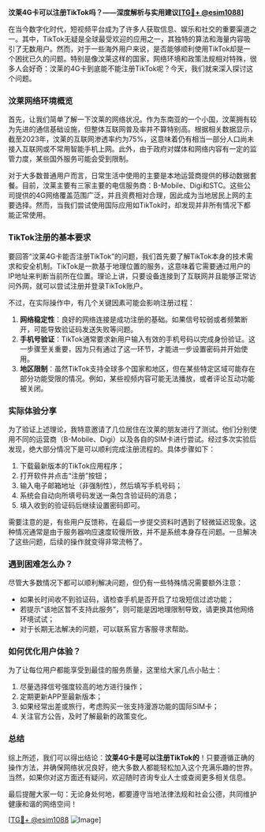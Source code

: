 **汶莱4G卡可以注册TikTok吗？——深度解析与实用建议[[TG💪+ @esim1088](https://t.me/s/esim1088)]**

在当今数字化时代，短视频平台成为了许多人获取信息、娱乐和社交的重要渠道之一。其中，TikTok无疑是全球最受欢迎的应用之一，其独特的算法和海量内容吸引了无数用户。然而，对于一些海外用户来说，是否能够顺利使用TikTok却是一个困扰已久的问题。特别是像汶莱这样的国家，网络环境和政策法规相对特殊，很多人会好奇：汶莱的4G卡到底能不能注册TikTok呢？今天，我们就来深入探讨这个问题。

### 汶莱网络环境概览

首先，让我们简单了解一下汶莱的网络状况。作为东南亚的一个小国，汶莱拥有较为先进的通信基础设施，但整体互联网普及率并不算特别高。根据相关数据显示，截至2023年，汶莱的互联网渗透率约为75%，这意味着仍有相当一部分人口尚未接入互联网或不常用智能手机上网。此外，由于政府对媒体和网络内容有一定的监管力度，某些国外服务可能会受到限制。

对于大多数普通用户而言，日常生活中使用的主要是本地运营商提供的移动数据套餐。目前，汶莱主要有三家主要的电信服务商：B-Mobile、Digi和STC。这些公司提供的4G网络覆盖范围广泛，并且资费相对合理，因此成为当地居民上网的主要选择。然而，当我们尝试使用国际应用如TikTok时，却发现并非所有情况下都能正常使用。

### TikTok注册的基本要求

要回答“汶莱4G卡能否注册TikTok”的问题，我们首先要了解TikTok本身的技术需求和安全机制。TikTok是一款基于地理位置的服务，这意味着它需要通过用户的IP地址来判断当前所在位置。理论上讲，只要设备连接到了互联网并且能够正常访问外网，就可以尝试注册并登录TikTok账户。

不过，在实际操作中，有几个关键因素可能会影响注册过程：

1. **网络稳定性**：良好的网络连接是成功注册的基础。如果信号较弱或者频繁断开，可能导致验证码发送失败等问题。
2. **手机号验证**：TikTok通常要求新用户输入有效的手机号码以完成身份验证。这一步骤至关重要，因为只有通过了这一环节，才能进一步设置密码并开始使用。
3. **地区限制**：虽然TikTok支持全球多个国家和地区，但在某些特定区域可能存在部分功能受限的情况。例如，某些视频内容可能无法播放，或者评论互动功能被关闭。

### 实际体验分享

为了验证上述理论，我特意邀请了几位居住在汶莱的朋友进行了测试。他们分别使用不同的运营商（B-Mobile、Digi）以及各自的SIM卡进行尝试。经过多次实验后发现，绝大部分情况下是可以顺利完成注册流程的。具体步骤如下：

1. 下载最新版本的TikTok应用程序；
2. 打开软件并点击“注册”按钮；
3. 输入电子邮箱地址（非强制性），然后填写手机号码；
4. 系统会自动向所填号码发送一条包含验证码的消息；
5. 填入收到的验证码后继续设置密码即可。

需要注意的是，有些用户反馈称，在最后一步提交资料时遇到了轻微延迟现象。这种情况通常是由于服务器响应速度较慢所致，并不是系统本身存在问题。一旦解决了这些问题，后续的操作就变得非常流畅了。

### 遇到困难怎么办？

尽管大多数情况下都可以顺利解决问题，但仍有一些特殊情况需要额外注意：

- 如果长时间收不到验证码，请检查手机是否开启了垃圾短信过滤功能；
- 若提示“该地区暂不支持此服务”，则可能是因地理限制导致，请更换其他网络环境试试；
- 对于长期无法解决的问题，可以联系官方客服寻求帮助。

### 如何优化用户体验？

为了让每位用户都能享受到最佳的服务质量，这里给大家几点小贴士：

1. 尽量选择信号强度较高的地方进行操作；
2. 定期更新APP至最新版本；
3. 如果经常出差或旅行，考虑购买一张支持漫游功能的国际SIM卡；
4. 关注官方公告，及时了解最新的政策变化。

### 总结

综上所述，我们可以得出结论：**汶莱4G卡是可以注册TikTok的**！只要遵循正确的操作方法，并确保网络状况良好，绝大多数人都能轻松加入这个充满乐趣的世界。当然，如果你对这方面还有疑问，欢迎随时咨询专业人士或查阅更多相关信息。

最后提醒大家一句：无论身处何地，都要遵守当地法律法规和社会公德，共同维护健康和谐的网络空间！

[[TG💪+ @esim1088](https://t.me/s/esim1088) ![Image](https://i.postimg.cc/4NQfJmqS/Snipaste-2025-05-13-00-14-12.png)]